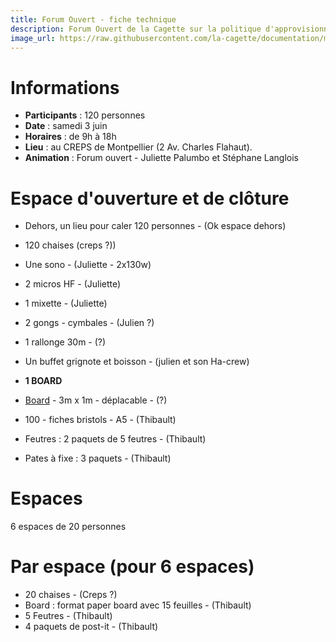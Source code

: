 ```yaml
---
title: Forum Ouvert - fiche technique
description: Forum Ouvert de la Cagette sur la politique d'approvisionnement
image_url: https://raw.githubusercontent.com/la-cagette/documentation/master/img/ag-forum.jpg
---
```


# Informations
* **Participants** : 120 personnes
* **Date** : samedi 3 juin
* **Horaires** : de 9h à 18h
* **Lieu** : au CREPS de Montpellier (2 Av. Charles Flahaut).
* **Animation** : Forum ouvert - Juliette Palumbo et Stéphane Langlois

# Espace d'ouverture et de clôture
* Dehors, un lieu pour caler 120 personnes - (Ok espace dehors)
* 120 chaises (creps ?))
* Une sono - (Juliette - 2x130w)
* 2 micros HF - (Juliette)
* 1 mixette - (Juliette)
* 2 gongs - cymbales - (Julien ?)
* 1 rallonge 30m - (?)
* Un buffet grignote et boisson - (julien et son Ha-crew)

* **1 BOARD**
* [Board](http://www.multibao.org/#la-cagette/documentation/blob/master/forum-2017/board.md) - 3m x 1m - déplacable - (?)
* 100 - fiches bristols - A5 - (Thibault)
* Feutres : 2 paquets de 5 feutres - (Thibault)
* Pates à fixe : 3 paquets - (Thibault)

# Espaces 
6 espaces de 20 personnes

# Par espace (pour 6 espaces)
* 20 chaises - (Creps ?)
* Board : format paper board avec 15 feuilles - (Thibault)
* 5 Feutres - (Thibault)
* 4 paquets de post-it - (Thibault)

